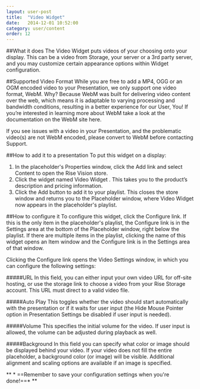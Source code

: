 ```yaml
---
layout: user-post
title:  "Video Widget"
date:   2014-12-01 10:52:00
category: user/content
order: 12
---
```


##What it does
The Video Widget puts videos of your choosing onto your display. This can be a video from Storage, your server or a 3rd party server, and you may customize certain appearance options within Widget configuration.

##Supported Video Format
While you are free to add a MP4, OGG or an OGM encoded video to your Presentation, we only support one video format, WebM. Why? Because WebM was built for delivering video content over the web, which means it is adaptable to varying processing and bandwidth conditions, resulting in a better experience for our User, You! If you’re interested in learning more about WebM take a look at the documentation on the WebM site here.

If you see issues with a video in your Presentation, and the problematic video(s) are not WebM encoded, please convert to WebM before contacting Support.

##How to add it to a presentation
To put this widget on a display:

1. In the placeholder's Properties window, click the Add link and select Content to open the Rise Vision store.  
2. Click the widget named Video Widget . This takes you to the product’s description and pricing information.  
3. Click the Add button to add it to your playlist.  This closes the store window and returns you to the Placeholder window, where Video Widget now appears in the placeholder's playlist.

##How to configure it
To configure this widget, click the Configure link.  If this is the only item in the placeholder's playlist, the Configure link is in the Settings area at the bottom of the Placeholder window, right below the playlist. If there are multiple items in the playlist, clicking the name of this widget opens an Item window and the Configure link is in the Settings area of that window.

Clicking the Configure link opens the Video Settings window, in which you can configure the following settings:

#####URL
In this field, you can either input your own video URL for off-site hosting, or use the storage link to choose a video from your Rise Storage account. This URL must direct to a valid video file.

#####Auto Play
This toggles whether the video should start automatically with the presentation or if it waits for user input (the Hide Mouse Pointer option in Presentation Settings be disabled if user input is needed).

#####Volume
This specifies the initial volume for the video. If user input is allowed, the volume can be adjusted during playback as well.

#####Background
In this field you can specify what color or image should be displayed behind your video. If your video does not fill the entire placeholder, a background color (or image) will be visible. Additional alignment and scaling options are available if an image is specified.

** * ==Remember to save your configuration settings when you're done!==* ** 
